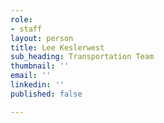 ```yaml
---
role:
- staff
layout: person
title: Lee Keslerwest
sub_heading: Transportation Team
thumbnail: ''
email: ''
linkedin: ''
published: false

---
```

